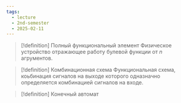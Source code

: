 ```yaml
---
tags:
  - lecture
  - 2nd-semester
  - 2025-02-11
---
```


> [!definition] Полный функциональный элемент
> Физическое устройство отражающее работу булевой функции от $n$ агрументов.

> [!definition] Комбинационная схема
> Функциональная схема, коьбинация сигналов на выходе которого одназначно определяется комбинацией сигналов на входе.

> [!definition] Конечный автомат
> 